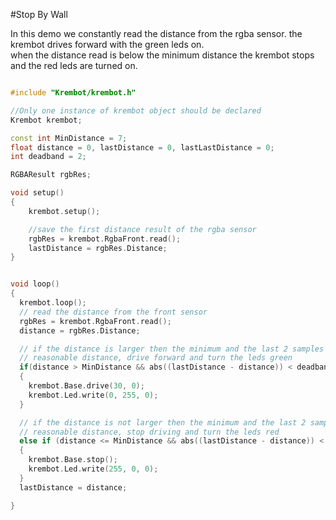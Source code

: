 #Stop By Wall

In this demo we constantly read the distance from the rgba sensor. the krembot drives forward with the green leds on.  
when the distance read is below the minimum distance the krembot stops and the red leds are turned on.

```c++

#include "Krembot/krembot.h"

//Only one instance of krembot object should be declared
Krembot krembot;

const int MinDistance = 7;
float distance = 0, lastDistance = 0, lastLastDistance = 0;
int deadband = 2;

RGBAResult rgbRes;

void setup()
{
    krembot.setup();

    //save the first distance result of the rgba sensor
    rgbRes = krembot.RgbaFront.read();
    lastDistance = rgbRes.Distance;
}


void loop()
{
  krembot.loop();
  // read the distance from the front sensor
  rgbRes = krembot.RgbaFront.read();
  distance = rgbRes.Distance;

  // if the distance is larger then the minimum and the last 2 samples has
  // reasonable distance, drive forward and turn the leds green
  if(distance > MinDistance && abs((lastDistance - distance)) < deadband)
  {
    krembot.Base.drive(30, 0);
    krembot.Led.write(0, 255, 0);
  }

  // if the distance is not larger then the minimum and the last 2 samples has
  // reasonable distance, stop driving and turn the leds red
  else if (distance <= MinDistance && abs((lastDistance - distance)) < deadband)
  {
    krembot.Base.stop();
    krembot.Led.write(255, 0, 0);
  }
  lastDistance = distance;

}
```